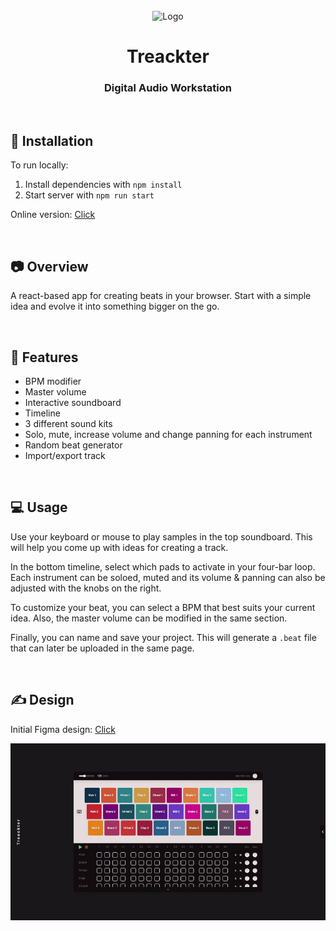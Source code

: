 <br>
<div align="center">
    <img width="50" src="./public/favicon.ico" alt="Logo">
    <h1>Treackter</h1>
    <h3>Digital Audio Workstation</h3>
</div>
<br>

## 📒 Installation
To run locally:

1. Install dependencies with `npm install`
2. Start server with `npm run start`

Online version: [Click](https://edu-flores.github.io/projects/treackter/build/index.html)

<br>

## 📷 Overview

A react-based app for creating beats in your browser. Start with a simple idea and evolve it into something bigger on the go.

<br>

## 🦾 Features

* BPM modifier
* Master volume
* Interactive soundboard
* Timeline
* 3 different sound kits
* Solo, mute, increase volume and change panning for each instrument
* Random beat generator
* Import/export track

<br>

## 💻 Usage

Use your keyboard or mouse to play samples in the top soundboard. This will help you come up with ideas for creating a track.

In the bottom timeline, select which pads to activate in your four-bar loop. Each instrument can be soloed, muted and its volume & panning can also be adjusted with the knobs on the right.

To customize your beat, you can select a BPM that best suits your current idea. Also, the master volume can be modified in the same section.

Finally, you can name and save your project. This will generate a `.beat` file that can later be uploaded in the same page.

<br>

## ✍️ Design

Initial Figma design: [Click](https://www.figma.com/file/v2ZdeLNRHSXbcewxtYQpf4/Treackter?t=bqP9nfDK6817ZStO-1)

![Treackter Demo](./src/assets/Demo.gif)